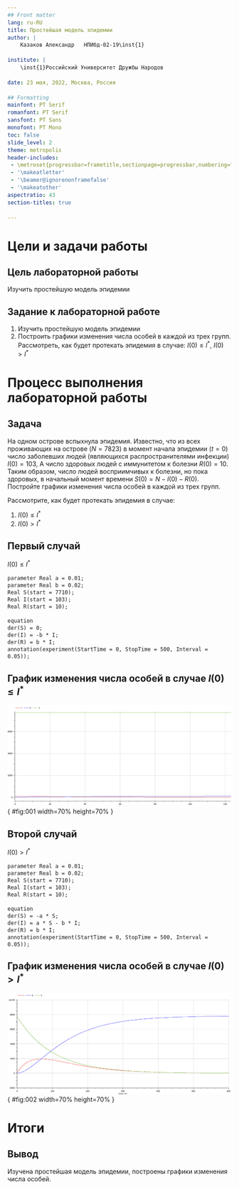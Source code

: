 ```yaml
---
## Front matter
lang: ru-RU
title: Простейшая модель эпидемии 
author: |
	Казаков Александр	НПИбд-02-19\inst{1}

institute: |
	\inst{1}Российский Университет Дружбы Народов

date: 23 мая, 2022, Москва, Россия

## Formatting
mainfont: PT Serif
romanfont: PT Serif
sansfont: PT Sans
monofont: PT Mono
toc: false
slide_level: 2
theme: metropolis
header-includes: 
 - \metroset{progressbar=frametitle,sectionpage=progressbar,numbering=fraction}
 - '\makeatletter'
 - '\beamer@ignorenonframefalse'
 - '\makeatother'
aspectratio: 43
section-titles: true

---
```


# Цели и задачи работы

## Цель лабораторной работы

Изучить простейшую модель эпидемии

## Задание к лабораторной работе

1.	Изучить простейшую модель эпидемии
2.	Построить графики изменения числа особей в каждой из трех групп. Рассмотреть, как будет протекать эпидемия в случае: $I(0)\leq I^*$, $I(0)>I^*$

# Процесс выполнения лабораторной работы

## Задача

На одном острове вспыхнула эпидемия. Известно, что из всех проживающих на острове $(N=7823)$ в момент начала эпидемии $(t=0)$ число заболевших людей (являющихся распространителями инфекции) $I(0)=103$, А число здоровых людей с иммунитетом к болезни $R(0)=10$. Таким образом, число людей восприимчивых к болезни, но пока здоровых, в начальный момент времени $S(0)=N-I(0)-R(0)$.
Постройте графики изменения числа особей в каждой из трех групп.

Рассмотрите, как будет протекать эпидемия в случае:

1.	$I(0)\leq I^*$
2.	$I(0)>I^*$

## Первый случай

$I(0)\leq I^*$

```
parameter Real a = 0.01;
parameter Real b = 0.02;
Real S(start = 7710);
Real I(start = 103);
Real R(start = 10);

equation
der(S) = 0;
der(I) = -b * I;
der(R) = b * I;
annotation(experiment(StartTime = 0, StopTime = 500, Interval = 0.05));

```

## График изменения числа особей в случае $I(0)\leq I^*$

![График изменения числа особей в случае $I(0)\leq I^*$](image/01.png){ #fig:001 width=70% height=70% }

## Второй случай

$I(0)>I^*$

```
parameter Real a = 0.01;
parameter Real b = 0.02;
Real S(start = 7710);
Real I(start = 103);
Real R(start = 10);

equation
der(S) = -a * S;
der(I) = a * S - b * I;
der(R) = b * I;
annotation(experiment(StartTime = 0, StopTime = 500, Interval = 0.05));

```

## График изменения числа особей в случае $I(0)>I^*$

![График изменения числа особей в случае $I(0)>I^*$](image/02.png){ #fig:002 width=70% height=70% }

# Итоги

## Вывод

Изучена простейшая модель эпидемии, построены графики изменения числа особей.